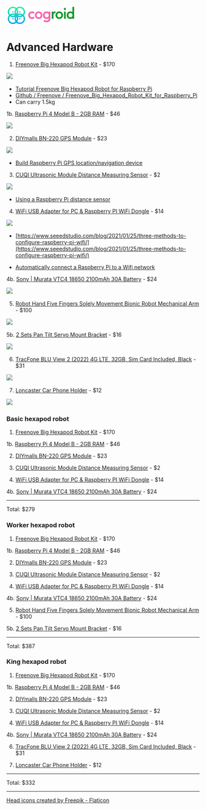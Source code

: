 [![cogroid.com](https://github.com/cogroid/resources/raw/main/images/banner/cogroid-48.png)](https://cogroid.com)

# Advanced Hardware

1. [Freenove Big Hexapod Robot Kit](https://www.amazon.com/gp/product/B08M5DXS2P)  -  $170

![](https://m.media-amazon.com/images/I/61zmykS365L._AC_SX425_.jpg)

* [Tutorial Freenove Big Hexapod Robot for Raspberry Pi](https://www.youtube.com/playlist?list=PLOkhax8xuWu21fFzdpszphqDftzu-hMsu)
* [Github / Freenove / Freenove_Big_Hexapod_Robot_Kit_for_Raspberry_Pi](https://github.com/Freenove/Freenove_Big_Hexapod_Robot_Kit_for_Raspberry_Pi)
* Can carry 1.5kg

1b. [Raspberry Pi 4 Model B - 2GB RAM](https://vilros.com/products/raspberry-pi-4-2gb-ram?src=raspberrypi)  - $46

![](https://cdn.shopify.com/s/files/1/0195/1344/2404/products/3F0EA611-5FB2-4609-9976-BD11A60675BD_540x.png?v=1663183161)

2. [DIYmalls BN-220 GPS Module](https://www.amazon.com/DIYmalls-Glonass-Passive-Raspberry-Betaflight/dp/B086ZK9BT4)  -  $23

![](https://m.media-amazon.com/images/I/61Vtq8h4YNL._AC_SX425_.jpg)

* [Build Raspberry Pi GPS location/navigation device](https://tutorials-raspberrypi.com/build-raspberry-pi-gps-location-navigation-device/)

3. [CUQI Ultrasonic Module Distance Measuring Sensor](https://www.amazon.com/CUQI-Ultrasonic-Measuring-Transmitter-Compatible/dp/B092D2DS1Y)  -  $2

![](https://m.media-amazon.com/images/I/61Rwt2iuPDS._AC_SX425_.jpg)

* [Using a Raspberry Pi distance sensor](https://tutorials-raspberrypi.com/raspberry-pi-ultrasonic-sensor-hc-sr04/)

4. [WiFi USB Adapter for PC & Raspberry PI WiFi Dongle](https://www.amazon.com/WiFi-USB-Adapter-Raspberry-Dongle/dp/B09XFX83JV)  -  $14

![](https://m.media-amazon.com/images/I/51oBadFrfqL._AC_SX569_.jpg)

* [https://www.seeedstudio.com/blog/2021/01/25/three-methods-to-configure-raspberry-pi-wifi/](https://www.seeedstudio.com/blog/2021/01/25/three-methods-to-configure-raspberry-pi-wifi/)

* [Automatically connect a Raspberry Pi to a Wifi network](https://weworkweplay.com/play/automatically-connect-a-raspberry-pi-to-a-wifi-network/)

4b. [Sony | Murata VTC4 18650 2100mAh 30A Battery](https://www.18650batterystore.com/collections/18650-batteries/products/sony-vtc4)  -  $24

![](https://cdn.shopify.com/s/files/1/0481/9678/0183/products/Sony-VTC4-3_1024x1024.jpg?v=1633167500)

5. [Robot Hand Five Fingers Solely Movement Bionic Robot Mechanical Arm](https://www.amazon.com/Fingers-Movement-Bionic-Mechanical-DIY%EF%BC%88Left/dp/B081RRCTFX)  -  $100

![](https://m.media-amazon.com/images/I/51JeVc3X7PL._AC_SX425_.jpg)

5b. [2 Sets Pan Tilt Servo Mount Bracket](https://www.amazon.com/Servo-Mount-Bracket-MG996R-Steering/dp/B07PQ12TXS)  -  $16

![](https://m.media-amazon.com/images/I/51AxPFffRoL._AC_SX679_.jpg)

6. [TracFone BLU View 2 (2022) 4G LTE, 32GB, Sim Card Included, Black](https://www.amazon.com/TracFone-View-Prepaid-Smartphone-Locked/dp/B09XFJY4N4)  -  $31

![](https://m.media-amazon.com/images/I/61qTWOAsIPL.__AC_SX300_SY300_QL70_FMwebp_.jpg)

7. [Loncaster Car Phone Holder](https://www.amazon.com/Loncaster-Silicone-Dashboards-Compatible-Smartphones/dp/B07TZSC1P3)  -  $12

![](https://m.media-amazon.com/images/I/71Maoz7dJDL._AC_SX679_.jpg)

### Basic hexapod robot

1. [Freenove Big Hexapod Robot Kit](https://www.amazon.com/gp/product/B08M5DXS2P)  -  $170

1b. [Raspberry Pi 4 Model B - 2GB RAM](https://vilros.com/products/raspberry-pi-4-2gb-ram?src=raspberrypi)  - $46

2. [DIYmalls BN-220 GPS Module](https://www.amazon.com/DIYmalls-Glonass-Passive-Raspberry-Betaflight/dp/B086ZK9BT4)  -  $23

3. [CUQI Ultrasonic Module Distance Measuring Sensor](https://www.amazon.com/CUQI-Ultrasonic-Measuring-Transmitter-Compatible/dp/B092D2DS1Y)  -  $2

4. [WiFi USB Adapter for PC & Raspberry PI WiFi Dongle](https://www.amazon.com/WiFi-USB-Adapter-Raspberry-Dongle/dp/B09XFX83JV)  -  $14

4b. [Sony | Murata VTC4 18650 2100mAh 30A Battery](https://www.18650batterystore.com/collections/18650-batteries/products/sony-vtc4)  -  $24

---

Total: $279

### Worker hexapod robot

1. [Freenove Big Hexapod Robot Kit](https://www.amazon.com/gp/product/B08M5DXS2P)  -  $170

1b. [Raspberry Pi 4 Model B - 2GB RAM](https://vilros.com/products/raspberry-pi-4-2gb-ram?src=raspberrypi)  - $46

2. [DIYmalls BN-220 GPS Module](https://www.amazon.com/DIYmalls-Glonass-Passive-Raspberry-Betaflight/dp/B086ZK9BT4)  -  $23

3. [CUQI Ultrasonic Module Distance Measuring Sensor](https://www.amazon.com/CUQI-Ultrasonic-Measuring-Transmitter-Compatible/dp/B092D2DS1Y)  -  $2

4. [WiFi USB Adapter for PC & Raspberry PI WiFi Dongle](https://www.amazon.com/WiFi-USB-Adapter-Raspberry-Dongle/dp/B09XFX83JV)  -  $14

4b. [Sony | Murata VTC4 18650 2100mAh 30A Battery](https://www.18650batterystore.com/collections/18650-batteries/products/sony-vtc4)  -  $24

5. [Robot Hand Five Fingers Solely Movement Bionic Robot Mechanical Arm](https://www.amazon.com/Fingers-Movement-Bionic-Mechanical-DIY%EF%BC%88Left/dp/B081RRCTFX)  -  $100

5b. [2 Sets Pan Tilt Servo Mount Bracket](https://www.amazon.com/Servo-Mount-Bracket-MG996R-Steering/dp/B07PQ12TXS)  -  $16

---

Total: $387

### King hexapod robot

1. [Freenove Big Hexapod Robot Kit](https://www.amazon.com/gp/product/B08M5DXS2P)  -  $170

1b. [Raspberry Pi 4 Model B - 2GB RAM](https://vilros.com/products/raspberry-pi-4-2gb-ram?src=raspberrypi)  - $46

2. [DIYmalls BN-220 GPS Module](https://www.amazon.com/DIYmalls-Glonass-Passive-Raspberry-Betaflight/dp/B086ZK9BT4)  -  $23

3. [CUQI Ultrasonic Module Distance Measuring Sensor](https://www.amazon.com/CUQI-Ultrasonic-Measuring-Transmitter-Compatible/dp/B092D2DS1Y)  -  $2

4. [WiFi USB Adapter for PC & Raspberry PI WiFi Dongle](https://www.amazon.com/WiFi-USB-Adapter-Raspberry-Dongle/dp/B09XFX83JV)  -  $14

4b. [Sony | Murata VTC4 18650 2100mAh 30A Battery](https://www.18650batterystore.com/collections/18650-batteries/products/sony-vtc4)  -  $24

6. [TracFone BLU View 2 (2022) 4G LTE, 32GB, Sim Card Included, Black](https://www.amazon.com/TracFone-View-Prepaid-Smartphone-Locked/dp/B09XFJY4N4)  -  $31

7. [Loncaster Car Phone Holder](https://www.amazon.com/Loncaster-Silicone-Dashboards-Compatible-Smartphones/dp/B07TZSC1P3)  -  $12

---

Total: $332

---
[Head icons created by Freepik - Flaticon](https://www.flaticon.com/free-icons/head)
